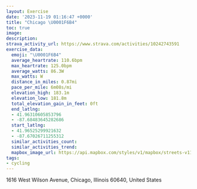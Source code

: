 ```yaml
---
layout: Exercise
date: '2023-11-19 01:16:47 +0000'
title: "Chicago \U0001F6B4"
toc: true
image:
description:
strava_activity_url: https://www.strava.com/activities/10242743591
exercise_data:
  emoji: "\U0001F6B4"
  average_heartrate: 110.6bpm
  max_heartrate: 125.0bpm
  average_watts: 86.3W
  max_watts: W
  distance_in_miles: 0.87mi
  pace_per_mile: 6m08s/mi
  elevation_high: 183.1m
  elevation_low: 181.8m
  total_elevation_gain_in_feet: 0ft
  end_latlng:
  - 41.96310605853796
  - -87.68483645282686
  start_latlng:
  - 41.96525299921632
  - -87.67026711255312
  similar_activities_count:
  similar_activities_trend:
  mapbox_image_url: https://api.mapbox.com/styles/v1/mapbox/streets-v11/static/path-5+787af2-1.0(wic_GhjbvODfJAtBHnIF%60LF~ELp%40HBl%40%40rFG%5EBHFBFB%5C%40f%40H%7CX),pin-s-s+e5b22e(-87.67157,41.96524),pin-s-f+89ae00(-87.68369000000001,41.96320999999999)/auto/800x800?access_token=pk.eyJ1Ijoiam9zaGJlY2ttYW4iLCJhIjoiY205eWR2aDd1MWZ6djJrbXc4a3M0bWZleiJ9.XiG9OWkNcZk2QzjJbxLB4A
tags:
- cycling
---
```




1616 West Wilson Avenue, Chicago, Illinois 60640, United States
